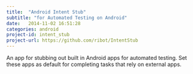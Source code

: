 ```yaml
---
title:  "Android Intent Stub"
subtitle: "for Automated Testing on Android"
date:   2014-11-02 16:51:28
categories: android
project-id: intent_stub
project-url: https://github.com/ribot/IntentStub
---
```


An app for stubbing out built in Android apps for automated testing. Set these apps as default for completing tasks that rely on external apps.
